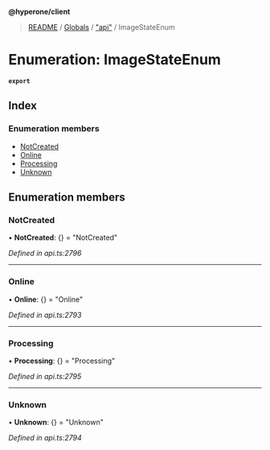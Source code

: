 **@hyperone/client**

> [README](../README.md) / [Globals](../globals.md) / ["api"](../modules/_api_.md) / ImageStateEnum

# Enumeration: ImageStateEnum

**`export`** 

## Index

### Enumeration members

* [NotCreated](_api_.imagestateenum.md#notcreated)
* [Online](_api_.imagestateenum.md#online)
* [Processing](_api_.imagestateenum.md#processing)
* [Unknown](_api_.imagestateenum.md#unknown)

## Enumeration members

### NotCreated

•  **NotCreated**: {} = "NotCreated"

*Defined in api.ts:2796*

___

### Online

•  **Online**: {} = "Online"

*Defined in api.ts:2793*

___

### Processing

•  **Processing**: {} = "Processing"

*Defined in api.ts:2795*

___

### Unknown

•  **Unknown**: {} = "Unknown"

*Defined in api.ts:2794*
